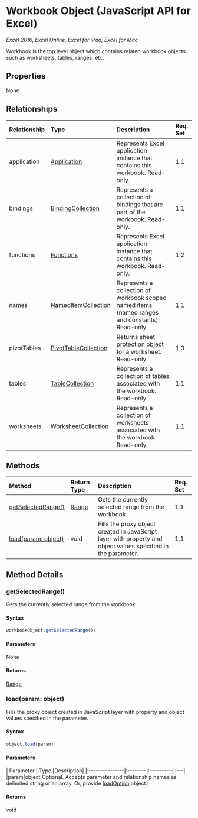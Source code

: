# Workbook Object (JavaScript API for Excel)

_Excel 2016, Excel Online, Excel for iPad, Excel for Mac_

Workbook is the top level object which contains related workbook objects such as worksheets, tables, ranges, etc.

## Properties

None

## Relationships
| Relationship | Type	|Description| Req. Set|
|:---------------|:--------|:----------|:----|
|application|[Application](application.md)|Represents Excel application instance that contains this workbook. Read-only.|1.1||
|bindings|[BindingCollection](bindingcollection.md)|Represents a collection of bindings that are part of the workbook. Read-only.|1.1||
|functions|[Functions](functions.md)|Represents Excel application instance that contains this workbook. Read-only.|1.2||
|names|[NamedItemCollection](nameditemcollection.md)|Represents a collection of workbook scoped named items (named ranges and constants). Read-only.|1.1||
|pivotTables|[PivotTableCollection](pivottablecollection.md)|Returns sheet protection object for a worksheet. Read-only.|1.3||
|tables|[TableCollection](tablecollection.md)|Represents a collection of tables associated with the workbook. Read-only.|1.1||
|worksheets|[WorksheetCollection](worksheetcollection.md)|Represents a collection of worksheets associated with the workbook. Read-only.|1.1||

## Methods

| Method		   | Return Type	|Description| Req. Set|
|:---------------|:--------|:----------|:----|
|[getSelectedRange()](#getselectedrange)|[Range](range.md)|Gets the currently selected range from the workbook.|1.1|
|[load(param: object)](#loadparam-object)|void|Fills the proxy object created in JavaScript layer with property and object values specified in the parameter.|1.1|

## Method Details


### getSelectedRange()
Gets the currently selected range from the workbook.

#### Syntax
```js
workbookObject.getSelectedRange();
```

#### Parameters
None

#### Returns
[Range](range.md)

### load(param: object)
Fills the proxy object created in JavaScript layer with property and object values specified in the parameter.

#### Syntax
```js
object.load(param);
```

#### Parameters
| Parameter	   | Type	|Description|
|:---------------|:--------|:----------|:---|
|param|object|Optional. Accepts parameter and relationship names as delimited string or an array. Or, provide [loadOption](loadoption.md) object.|

#### Returns
void
